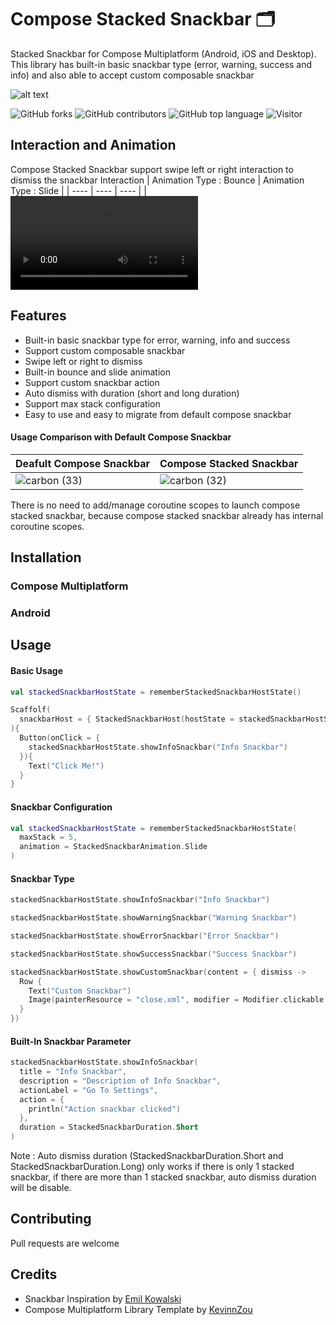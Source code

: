 # Compose Stacked Snackbar 🗂️
Stacked Snackbar for Compose Multiplatform (Android, iOS and Desktop). This library has built-in basic snackbar type (error, warning, success and info) and also able to accept custom composable snackbar 

![alt text](https://raw.githubusercontent.com/rizmaulana/stacked-snackbar/main/readme_images/cover.png)

![GitHub forks](https://img.shields.io/github/forks/rizmaulana/compose-stacked-snackbar.svg)
![GitHub contributors](https://img.shields.io/github/contributors/rizmaulana/compose-stacked-snackbar.svg)
![GitHub top language](https://img.shields.io/github/languages/top/rizmaulana/compose-stacked-snackbar.svg)
![Visitor](https://visitor-badge.laobi.icu/badge?page_id=rizmaulana.compose-stacked-snackbar)


## Interaction and Animation 
Compose Stacked Snackbar support swipe left or right interaction to dismiss the snackbar
Interaction | Animation Type : Bounce | Animation Type : Slide |
| ---- | ---- | ---- |
| <video src="https://github.com/rizmaulana/compose-stacked-snackbar/assets/7193675/a0a6b4a5-265c-4c51-af6f-d9c38598af1b"/>| <video src="https://github.com/rizmaulana/compose-stacked-snackbar/assets/7193675/3a46923c-f419-49df-8d0d-a1d1cbb35636"/> | <video src="https://github.com/rizmaulana/compose-stacked-snackbar/assets/7193675/2d9e836e-022f-403a-8821-0c55c28a0d16"/> |

## Features
- Built-in basic snackbar type for error, warning, info and success
- Support custom composable snackbar
- Swipe left or right to dismiss
- Built-in bounce and slide animation
- Support custom snackbar action
- Auto dismiss with duration (short and long duration)
- Support max stack configuration
- Easy to use and easy to migrate from default compose snackbar

#### Usage Comparison with Default Compose Snackbar
| Deafult Compose Snackbar | Compose Stacked Snackbar |
| ---- | ---- |
| ![carbon (33)](https://github.com/rizmaulana/compose-stacked-snackbar/assets/7193675/59e343ae-fc7f-4e91-8805-c9a1c166ffb6) | ![carbon (32)](https://github.com/rizmaulana/compose-stacked-snackbar/assets/7193675/a5db62d4-5469-4ba6-8720-be61e718e3a8)|

There is no need to add/manage coroutine scopes to launch compose stacked snackbar, because compose stacked snackbar already has internal coroutine scopes.

## Installation

### Compose Multiplatform

### Android

## Usage
#### Basic Usage
```kotlin
val stackedSnackbarHostState = rememberStackedSnackbarHostState()

Scaffolf(
  snackbarHost = { StackedSnackbarHost(hostState = stackedSnackbarHostState)  }
){
  Button(onClick = {
    stackedSnackbarHostState.showInfoSnackbar("Info Snackbar")
  }){
    Text("Click Me!")
  }
}
```
#### Snackbar Configuration
```kotlin
val stackedSnackbarHostState = rememberStackedSnackbarHostState(
  maxStack = 5,
  animation = StackedSnackbarAnimation.Slide
)
```

#### Snackbar Type
```kotlin
stackedSnackbarHostState.showInfoSnackbar("Info Snackbar")

stackedSnackbarHostState.showWarningSnackbar("Warning Snackbar")

stackedSnackbarHostState.showErrorSnackbar("Error Snackbar")

stackedSnackbarHostState.showSuccessSnackbar("Success Snackbar")

stackedSnackbarHostState.showCustomSnackbar(content = { dismiss ->
  Row {
    Text("Custom Snackbar")
    Image(painterResource = "close.xml", modifier = Modifier.clickable { dismiss.invoke() })
  }
})
```

#### Built-In Snackbar Parameter
```kotlin
stackedSnackbarHostState.showInfoSnackbar(
  title = "Info Snackbar",
  description = "Description of Info Snackbar",
  actionLabel = "Go To Settings",
  action = {
    println("Action snackbar clicked")
  },
  duration = StackedSnackbarDuration.Short
)
```
Note : Auto dismiss duration (StackedSnackbarDuration.Short and StackedSnackbarDuration.Long) only works if there is only 1 stacked snackbar, if there are more than 1 stacked snackbar, auto dismiss duration will be disable.

## Contributing
Pull requests are welcome

## Credits
- Snackbar Inspiration by [Emil Kowalski](https://twitter.com/emilkowalski_/status/1503372086038962178)
- Compose Multiplatform Library Template by [KevinnZou](https://github.com/KevinnZou/compose-multiplatform-library-template) 

